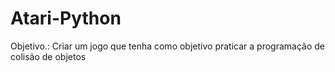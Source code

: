 # Atari-Python

 Objetivo.: Criar um jogo que tenha como objetivo praticar a programação de colisão de objetos 
